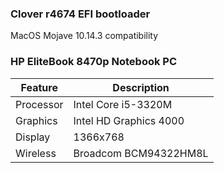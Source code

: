 ### Clover r4674 EFI bootloader
MacOS Mojave 10.14.3 compatibility

### HP EliteBook 8470p Notebook PC

| Feature | Description |
| ------- | ----------- |
| Processor | Intel Core i5-3320M |
| Graphics | Intel HD Graphics 4000 |
| Display | 1366x768 |
| Wireless | Broadcom BCM94322HM8L |
